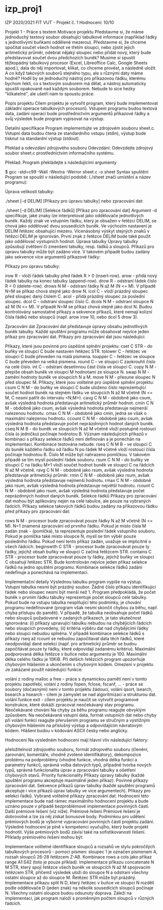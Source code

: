 # izp_proj1
IZP 2020/2021 FIT VUT - Projekt č. 1
Hodnocení: 10/10

Projekt 1 - Práce s textem
Motivace projektu
Představme si, že máme jednoduchý textový soubor obsahující tabulkové informace (například řádky s jednotlivými buňkami oddělené mezerou). Představme si, že chceme spočítat součet všech hodnot ve třetím sloupci, nebo zjistit jejich aritmetický průměr, odebrat nějaký sloupec nebo přidat nový, který bude představovat součet dvou předchozích buněk? Musíme si spustit těžkopádný tabulkový procesor (Excel, Libreoffice Calc, Google Sheets apod.), data do něj importovat, klikat, co chceme provést, a následně uložit. A co když takových souborů stejného typu, ale s různými daty máme hodně? Hodil by se jednoduchý nástroj pro příkazovou řádku, kterému bychom řekli, co s textovým souborem má dělat, a nástroj automaticky spustili opakovaně nad každým souborem. Nebude to sice hezky "klikatelné", ale ušetří nám to spoustu práce.

Popis projektu
Cílem projektu je vytvořit program, který bude implementovat základní operace tabulkových procesorů. Vstupem programu budou textová data, zadání operací bude prostřednictvím argumentů příkazové řádky a svůj výsledek bude program vypisovat na výstup.

Detailní specifikace
Program implementujte ve zdrojovém souboru sheet.c. Vstupní data budou čtena ze standardního vstupu (stdin), výstup bude tisknut na standardní výstup (stdout).

Překlad a odevzdání zdrojového souboru
Odevzdání: Odevzdejte zdrojový soubor sheet.c prostřednictvím informačního systému.

Překlad: Program překládejte s následujícími argumenty

$ gcc -std=c99 -Wall -Wextra -Werror sheet.c -o sheet
Syntax spuštění
Program se spouští v následující podobě: (./sheet značí umístění a název programu):

Úprava velikosti tabulky:

./sheet [-d DELIM] [Příkazy pro úpravu tabulky]
nebo zpracování dat:

./sheet [-d DELIM] [Selekce řádků] [Příkaz pro zpracování dat]
Argument -d specifikuje, jaké znaky lze interpretovat jako oddělovače jednotlivých buněk. Každý znak ve vstupním řádku, který je obsažen v řetězci DELIM, se chová jako oddělovač dvou sousedících buněk. Ve výchozím nastavení je DELIM řetězec obsahující mezeru. Vícenásobný výskyt stejných znaků v řetězci DELIM je ignorován. První znak z řetězce DELIM bude také použit jako oddělovač výstupních hodnot.
Úprava tabulky
Úpravy tabulky způsobují zvětšení či zmenšení tabulky, resp. řádků a sloupců. Příkazů pro úpravu tabulky může být zadáno více. V takovém případě budou zadány jako sekvence více argumentů příkazové řádky:

Příkazy pro úpravu tabulky:

irow R - vloží řádek tabulky před řádek R > 0 (insert-row).
arow - přidá nový řádek tabulky na konec tabulky (append-row).
drow R - odstraní řádek číslo R > 0 (delete-row).
drows N M - odstraní řádky N až M (N <= M). V případě N=M se příkaz chová stejně jako drow N.
icol C - vloží prázdný sloupec před sloupec daný číslem C.
acol - přidá prázdný sloupec za poslední sloupec.
dcol C - odstraní sloupec číslo C.
dcols N M - odstraní sloupce N až M (N <= M). V případě N=M se příkaz chová stejně jako dcol N.
Budou kontrolovány samostatné příkazy a sekvence příkazů, které nemají kolizní čísla řádků nebo sloupců (např. arow irow 10, nebo dcol 5 drow 3).

Zpracování dat
Zpracování dat představuje úpravy obsahu jednotlivých buněk tabulky. Každé spuštění programu může obsahovat nejvíce jeden příkaz pro zpracování dat. Příkazy pro zpracování dat jsou následující:

Příkazy, které jsou povinné pro úspěšné splnění projektu:
cset C STR - do buňky ve sloupci C bude nastaven řetězec STR.
tolower C - řetězec ve sloupci C bude převeden na malá písmena.
toupper C - řetězec ve sloupce C bude převeden na velká písmena.
round C - ve sloupci C zaokrouhlí číslo na celé číslo.
int C - odstraní desetinnou část čísla ve sloupci C.
copy N M - přepíše obsah buněk ve sloupci M hodnotami ze sloupce N.
swap N M - zamění hodnoty buněk ve sloupcích N a M.
move N M - přesune sloupec N před sloupec M.
Příkazy, které jsou volitelné pro úspěšné splnění projektu:
csum C N M - do buňky ve sloupci C bude uloženo číslo reprezentující součet hodnot buněk na stejném řádku ve sloupcích N až M včetně (N <= M, C nesmí patřit do intervalu <N;M>).
cavg C N M - obdobně jako csum, avšak výsledná hodnota představuje aritmetický průměr hodnot.
cmin C N M - obdobně jako csum, avšak výsledná hodnota představuje nejmenší nalezenou hodnotu.
cmax C N M - obdobně jako cmin, jedná se však o maximální nalezenou hodnotu.
ccount C N M - obdobně jako csum, avšak výsledná hodnota představuje počet neprázdnných hodnot daných buněk.
cseq N M B - do buněk ve sloupcích N až M včetně vloží postupně rostoucí čísla (o jedničku) počínaje hodnotou B.
Význam následujících příkazů v kombinaci s příkazy selekce řádků není definován a je ponechán na implementaci. Kombinace testována nebude.
rseq C N M B - ve sloupci C do buněk každého řádku od řádku N po řádek M včetně vloží rostoucí čísla počínaje hodnotou B. Číslo M může být nahrazeno pomlčkou. V takovém případě se tím myslí poslední řádek souboru.
rsum C N M - do buňky ve sloupci C na řádku M+1 vloží součet hodnot buněk ve sloupci C na řádcích N až M včetně.
ravg C N M - obdobně jako rsum, avšak výsledná hodnota představuje aritmetický průměr.
rmin C N M - obdobně jako rsum, avšak výsledná hodnota představuje nejmenší hodnotu.
rmax C N M - obdobně jako rsum, avšak výsledná hodnota představuje největší hodnotu.
rcount C N M - obdobně jako rsum, avšak výsledná hodnota představuje počet neprázdnných hodnot daných buněk.
Selekce řádků
Příkazy pro zpracování dat mohou být aplikovány nejen na celé tabulce, ale pouze na vybraných řádcích. Příkazy selekce takových řádků budou zadány na příkazovou řádku před příkazy pro zpracování dat:

rows N M - procesor bude zpracovávat pouze řádky N až M včetně (N <= M). N=1 znamená zpracování od prvního řádku. Pokud je místo čísla M zadán znak - (pomlčka), ta reprezentuje poslední řádek vstupního souboru. Pokud je pomlčka také místo sloupce N, myslí se tím výběr pouze posledního řádku. Pokud není tento příkaz zadán, uvažuje se implicitně o všech řádcích.
beginswith C STR - procesor bude zpracovávat pouze ty řádky, jejichž obsah buňky ve sloupci C začíná řetězcem STR.
contains C STR - procesor bude zpracovávat pouze ty řádky, jejichž buňky ve sloupci C obsahují řetězec STR.
Bude kontrolován nejvíce jeden příkaz selekce řádků na jedno spuštění programu. Kombinace selekce řádků zadání nedefinuje a ponechává na implementaci.

Implementační detaily
Výslednou tabulku program vypíše na výstup.
Vstupní tabulka nesmí být prázdný soubor.
Žádné číslo příkazu identifikující řádek nebo sloupec nesmí být menší než 1.
Program předpokládá, že počet buněk v prvním řádku tabulky reprezentuje počet sloupců celé tabulky. Pokud bude na vstupu tabulka nesplňující této podmínky, je chování programu nedefinované (program však nesmí skončit chybou za běhu, např. chyba přístupu do paměti).
V případě, že tabulka neobsahuje počet řádků nebo sloupců požadovené v zadaných příkazech, je tato skutečnost ignorována: (i) příkazy upravující tabulku nebudou na chybějících řádcích nebo sloupcích provedeny, (ii) kritéria výběru dat nad chybějícími řádky nebo sloupci nebudou splněna.
V případě kombinace selekce řádků s příkazy rseq až rcount se nebudou započítavat data těch řádků, které neodpovídají dané selekci (např. pro aritmetický průměr se budou započítávat pouze ty řádky, které odpovídají zadanému kritériu).
Maximální podporovaná délka řetězce v buňce nebo argumentu je 100. Maximální délka celého řádku je 10KiB. Při delších řetězcích program upozorňuje chybovým hlášením a ukončením s chybovým kódem.
Omezení v projektu
Je zakázané použít následující funkce:

volání z rodiny malloc a free - práce s dynamickou pamětí není v tomto projektu zapotřebí,
volání z rodiny fopen, fclose, fscanf, ... - práce se soubory (dočasnými) není v tomto projektu žádoucí,
volání qsort, lsearch, bsearch a hsearch - cílem je zamyslet se nad algoritmizací a strukturou dat.
volání funkce exit - cílem projektu je naučit se vytvořit programové konstrukce, které dokáží zpracovat neočekávaný stav programu.
Neočekávané chování
Na chyby za běhu programu reagujte obvyklým způsobem: Na neočekávaná vstupní data, formát vstupních dat nebo chyby při volání funkcí reagujte přerušením programu se stručným a výstižným chybovým hlášením na příslušný výstup a odpovídajícím návratovým kódem. Hlášení budou v kódování ASCII česky nebo anglicky.

Hodnocení
Na výsledném hodnocení mají hlavní vliv následující faktory:

přeložitelnost zdrojového souboru,
formát zdrojového souboru (členění, zarovnání, komentáře, vhodně zvolené identifikátory),
dekompozice problému na podproblémy (vhodné funkce, vhodná délka funkcí a parametry funkcí),
správná volba datových typů, případně tvorba nových typů,
správná funkcionalita úprav a zpracování tabulky a
ošetření chybových stavů.
Priority funkcionality
Příkazy úpravy tabulky (každé spuštění programu akceptuje maximálně jeden příkaz).
Povinné příkazy zpracování dat.
Sekvence příkazů úprav tabulky (každé spuštění programů akceptuje i více příkazů úprav tabulky ve více argumentech).
Příkazy pro selekci řádků.
Vybrané volitelné příkazy zpracování dat. Hodnocení této implementace bude nad rámec maximálního hodnocení projektu a bude uznáno pouze v případě bezproblémové implementace povinných částí.
Další prémiové řešení (viz níže).
Prémiové řešení
Prémiové řešení je dobrovolné a lze za něj získat bonusové body. Podmínkou pro udělení prémiových bodů je výborné vypracování povinných částí projektu zadání. Výsledné hodnocení je plně v kompetenci vyučujího, který bude projekt hodnotit. Výše prémiových bodů závisí také na sofistikovanosti řešení. Příklady prémiového řešení mohou být:

Implementace volitelné identifikace sloupců a rozsahů ve stylu pokročilých tabulkových procesorů - pomocí písmen: sloupec 1 je označen písmenem A, rozsah sloupců 26-28 řetězcem Z-AB. Kombinace rows a cols jako příkaz range A1:S42 (toto je pouze příklad).
Implementace příkazu concatenate N M STR, který spojí řetězce všech buněk ve sloupcích N až M spojovacím řetězcem STR, přičemž výsledek uloží do sloupce N a odstraní všechny ostatní sloupce až do sloupce M. Řetězec STR může být prázdný.
Implementace příkazu split N D, který řetězec v buňce ve sloupci N rozdělí podle oddělovače D (jeden znak) na několik sousedících sloupců počínaje N. Všechny ostatní sloupce budou odsunuty doprava. Záleží na implementaci, jak program naloží s proměnným počtem sloupců v různých řádcích.
